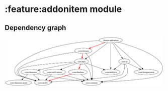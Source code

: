 # :feature:addonitem module
## Dependency graph
![Dependency graph](../../docs/images/graphs/dep_graph_feature_addonitem.svg)
